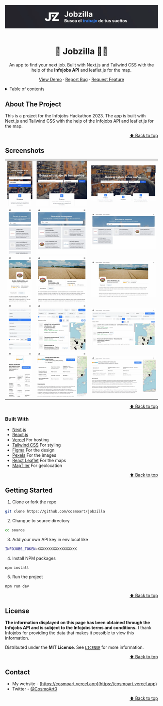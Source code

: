 <div id="top"></div>

<div align="center">
	<a href="https://jobzilla.vercel.app">
		<img src="./readme/header.webp" alt="Web preview" />
	</a>

<br/>
<br />

  # 💼 Jobzilla 👨‍💻

  An app to find your next job. Built with Next.js and Tailwind CSS with the help of the **Infojobs API** and leaflet.js for the map.

  <a href="https://jobzilla.vercel.app">View Demo</a>
  ·
  <a href="https://github.com/cosmoart/jobzilla/issues">Report Bug</a>
  ·
  <a href="https://github.com/cosmoart/jobzilla/issues">Request Feature</a>

</div>


<!-- TABLE OF CONTENTS -->
<details>
<summary>Table of contents</summary>

- [About The Project](#about-the-project)
- [Screenshots](#screenshots)
- [Built With](#built-with)
- [Getting Started](#getting-started)
- [License](#license)
- [Contact](#contact)

</details>


<!-- ABOUT THE PROJECT -->
## About The Project

This is a project for the Infojobs Hackathon 2023. The app is built with Next.js and Tailwind CSS with the help of the Infojobs API and leaflet.js for the map.

<p align="right"><a href="#top">⬆ Back to top</a></p>


<!-- SCREENSHOTS -->
## Screenshots

<table>
    <tr>
      <td>
          <img src="./readme/screenshots/home-mobile.webp" width="100%" title="Mobile solution"  />
      </td>
      <td>
          <img src="./readme/screenshots/home-tablet.webp" width="100%" title="Tablet solution"/>
      </td>
      <td>
          <img src="./readme/screenshots/home-desktop.webp" width="100%" title="Desktop solution"/>
      </td>
    </tr>
    <tr>
      <td>
          <img src="./readme/screenshots/empresas-mobile.webp" width="100%" title="Mobile solution"  />
      </td>
      <td>
          <img src="./readme/screenshots/empresas-tablet.webp" width="100%" title="Tablet solution"/>
      </td>
      <td>
          <img src="./readme/screenshots/empresas-desktop.webp" width="100%" title="Desktop solution"/>
      </td>
    </tr>
    <tr>
      <td>
          <img src="./readme/screenshots/empresa-mobile.webp" width="100%" title="Mobile solution"  />
      </td>
      <td>
          <img src="./readme/screenshots/empresa-tablet.webp" width="100%" title="Tablet solution"/>
      </td>
      <td>
          <img src="./readme/screenshots/empresa-desktop.webp" width="100%" title="Desktop solution"/>
      </td>
    </tr>
    <tr>
      <td>
          <img src="./readme/screenshots/empleos-mobile.webp" width="100%" title="Mobile solution"  />
      </td>
      <td>
          <img src="./readme/screenshots/empleos-tablet.webp" width="100%" title="Tablet solution"/>
      </td>
      <td>
          <img src="./readme/screenshots/empleos-desktop.webp" width="100%" title="Desktop solution"/>
      </td>
    </tr>
    <tr>
      <td>
          <img src="./readme/screenshots/empleo-mobile.webp" width="100%" title="Mobile solution"  />
      </td>
      <td>
          <img src="./readme/screenshots/empleo-tablet.webp" width="100%" title="Tablet solution"/>
      </td>
      <td>
          <img src="./readme/screenshots/empleo-desktop.webp" width="100%" title="Desktop solution"/>
      </td>
    </tr>
</table>

<p align="right"><a href="#top">⬆ Back to top</a></p>


### Built With

* [Next.js](https://nextjs.org/)
* [React.js](https://reactjs.org/)
* [Vercel](https://vercel.com/) For hosting
* [Tailwind CSS](https://tailwindcss.com/) For styling
* [Figma](https://www.figma.com/) For the design
* [Pexels](https://www.pexels.com) For the images
* [React Leaflet](https://react-leaflet.js.org) For the maps
* [MapTiler](https://docs.maptiler.com/cloud/api) For geolocation

<p align="right"><a href="#top">⬆ Back to top</a></p>


<!-- GETTING STARTED -->
## Getting Started

1. Clone or fork the repo
```sh
git clone https://github.com/cosmoart/jobzilla
```
2. Changue to source directory
```sh
cd source
```
3. Add your own API key in env.local like
```sh
INFOJOBS_TOKEN=XXXXXXXXXXXXXXXXXX
```
4. Install NPM packages
```sh
npm install
```
5. Run the project
```sh
npm run dev
```

<p align="right"><a href="#top">⬆ Back to top</a></p>


<!-- LICENSE -->
## License

**The information displayed on this page has been obtained through the Infojobs API and is subject to the Infojobs terms and conditions.** I thank Infojobs for providing the data that makes it possible to view this information.

Distributed under the **MIT License**. See [`LICENSE`](https://github.com/cosmoart/jobzilla/blob/main/LICENCE) for more information.

<p align="right"><a href="#top">⬆ Back to top</a></p>

<!-- CONTACT -->
## Contact
* My website - [https://cosmoart.vercel.app](https://cosmoart.vercel.app)
* Twitter - [@CosmoArt0](https://twitter.com/cosmoart0)

<p align="right"><a href="#top">⬆ Back to top</a></p>
